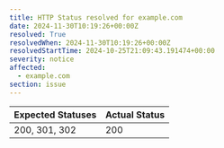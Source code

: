 ```yaml
---
title: HTTP Status resolved for example.com
date: 2024-11-30T10:19:26+00:00Z
resolved: True
resolvedWhen: 2024-11-30T10:19:26+00:00Z
resolvedStartTime: 2024-10-25T21:09:43.191474+00:00
severity: notice
affected:
  - example.com
section: issue
---
```


| Expected Statuses | Actual Status  |
|-------------------|----------------|
| 200, 301, 302 | 200 |
